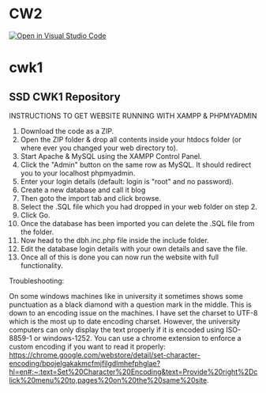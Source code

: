 # CW2
[![Open in Visual Studio Code](https://classroom.github.com/assets/open-in-vscode-f059dc9a6f8d3a56e377f745f24479a46679e63a5d9fe6f495e02850cd0d8118.svg)](https://classroom.github.com/online_ide?assignment_repo_id=7110303&assignment_repo_type=AssignmentRepo)
# cwk1
## SSD CWK1 Repository

INSTRUCTIONS TO GET WEBSITE RUNNING WITH XAMPP & PHPMYADMIN

1. Download the code as a ZIP.
2. Open the ZIP folder & drop all contents inside your htdocs folder (or where ever you changed your web directory to).
3. Start Apache & MySQL using the XAMPP Control Panel.
4. Click the "Admin" button on the same row as MySQL. It should redirect you to your localhost phpmyadmin.
5. Enter your login details (default: login is "root" and no password).
6. Create a new database and call it blog
7. Then goto the import tab and click browse.
8. Select the .SQL file which you had dropped in your web folder on step 2.
9. Click Go.
10. Once the database has been imported you can delete the .SQL file from the folder.
11. Now head to the dbh.inc.php file inside the include folder.
12. Edit the database login details with your own details and save the file.
13. Once all of this is done you can now run the website with full functionality.


Troubleshooting:

On some windows machines like in university it sometimes shows some punctuation as a black diamond with a question mark in the middle. This is down to an encoding issue on the machines. I have set the charset to UTF-8 which is the most up to date encoding charset. However, the university computers can only display the text properly if it is encoded using ISO-8859-1 or windows-1252. 
You can use a chrome extension to enforce a custom encoding if you want to read it properly:
https://chrome.google.com/webstore/detail/set-character-encoding/bpojelgakakmcfmjfilgdlmhefphglae?hl=en#:~:text=Set%20Character%20Encoding&text=Provide%20right%2Dclick%20menu%20to,pages%20on%20the%20same%20site.
